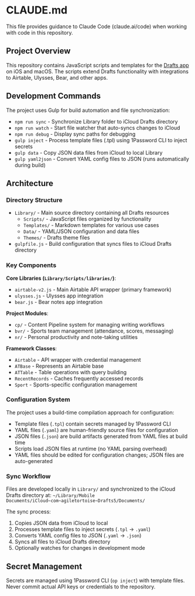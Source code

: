 # CLAUDE.md

This file provides guidance to Claude Code (claude.ai/code) when working with code in this repository.

## Project Overview

This repository contains JavaScript scripts and templates for the [Drafts app](https://getdrafts.com) on iOS and macOS. The scripts extend Drafts functionality with integrations to Airtable, Ulysses, Bear, and other apps.

## Development Commands

The project uses Gulp for build automation and file synchronization:

- `npm run sync` - Synchronize Library folder to iCloud Drafts directory
- `npm run watch` - Start file watcher that auto-syncs changes to iCloud
- `npm run debug` - Display sync paths for debugging
- `gulp inject` - Process template files (.tpl) using 1Password CLI to inject secrets
- `gulp data` - Copy JSON data files from iCloud to local Library
- `gulp yaml2json` - Convert YAML config files to JSON (runs automatically during build)

## Architecture

### Directory Structure

- `Library/` - Main source directory containing all Drafts resources
  - `Scripts/` - JavaScript files organized by functionality
  - `Templates/` - Markdown templates for various use cases
  - `Data/` - YAML/JSON configuration and data files
  - `Themes/` - Drafts theme files
- `gulpfile.js` - Build configuration that syncs files to iCloud Drafts directory

### Key Components

**Core Libraries (`Library/Scripts/libraries/`)**:
- `airtable-v2.js` - Main Airtable API wrapper (primary framework)
- `ulysses.js` - Ulysses app integration
- `bear.js` - Bear notes app integration

**Project Modules**:
- `cp/` - Content Pipeline system for managing writing workflows
- `bvr/` - Sports team management (attendance, scores, messaging)
- `nr/` - Personal productivity and note-taking utilities

**Framework Classes**:
- `Airtable` - API wrapper with credential management
- `ATBase` - Represents an Airtable base
- `ATTable` - Table operations with query building
- `RecentRecords` - Caches frequently accessed records
- `Sport` - Sports-specific configuration management

### Configuration System

The project uses a build-time compilation approach for configuration:
- Template files (`.tpl`) contain secrets managed by 1Password CLI
- YAML files (`.yaml`) are human-friendly source files for configuration
- JSON files (`.json`) are build artifacts generated from YAML files at build time
- Scripts load JSON files at runtime (no YAML parsing overhead)
- YAML files should be edited for configuration changes; JSON files are auto-generated

### Sync Workflow

Files are developed locally in `Library/` and synchronized to the iCloud Drafts directory at:
`~/Library/Mobile Documents/iCloud~com~agiletortoise~Drafts5/Documents/`

The sync process:
1. Copies JSON data from iCloud to local
2. Processes template files to inject secrets (`.tpl` → `.yaml`)
3. Converts YAML config files to JSON (`.yaml` → `.json`)
4. Syncs all files to iCloud Drafts directory
5. Optionally watches for changes in development mode

## Secret Management

Secrets are managed using 1Password CLI (`op inject`) with template files. Never commit actual API keys or credentials to the repository.